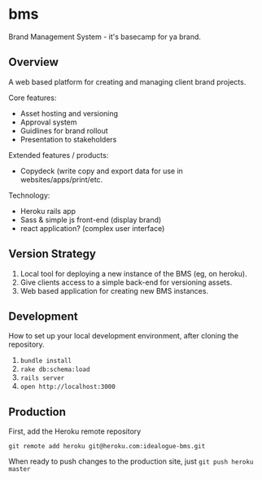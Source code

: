bms
===

Brand Management System - it's basecamp for ya brand.

## Overview

A web based platform for creating and managing client brand projects.

Core features:
- Asset hosting and versioning
- Approval system
- Guidlines for brand rollout
- Presentation to stakeholders

Extended features / products:
- Copydeck (write copy and export data for use in websites/apps/print/etc.

Technology:
- Heroku rails app
- Sass & simple js front-end (display brand)
- react application? (complex user interface)

## Version Strategy

1. Local tool for deploying a new instance of the BMS (eg, on heroku).
2. Give clients access to a simple back-end for versioning assets.
3. Web based application for creating new BMS instances.

## Development

How to set up your local development environment, after cloning the repository.

1. `bundle install`
2. `rake db:schema:load`
3. `rails server`
4. `open http://localhost:3000`

## Production

First, add the Heroku remote repository

`git remote add heroku git@heroku.com:idealogue-bms.git`

When ready to push changes to the production site, just `git push heroku master`
